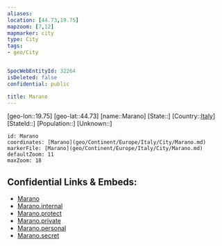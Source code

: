 ```yaml
---
aliases: 
location: [44.73,19.75]
mapzoom: [7,12] 
mapmarker: city 
type: City
tags:
- geo/City


SpocWebEntityId: 32264
isDeleted: false
confidential: public

title: Marano
---
```

[geo-lon::19.75]
[geo-lat::44.73]
[name::Marano]
[State::]
[Country::[Italy](geo/Continent/Europe/Italy.md)]
[StateId::]
[Population::]
[Unknown::]


```leaflet
id: Marano
coordinates: [Marano](geo/Continent/Europe/Italy/City/Marano.md)
markerFile: [Marano](geo/Continent/Europe/Italy/City/Marano.md)
defaultZoom: 11 
maxZoom: 18
```


## Confidential Links & Embeds: 
- [Marano](../../../../../../_public/geo/Continent/Europe/Italy/City/Marano.md) 
- [Marano.internal](../../../../../../_internal/geo/Continent/Europe/Italy/City/Marano.internal.md) 
- [Marano.protect](../../../../../../_protect/geo/Continent/Europe/Italy/City/Marano.protect.md) 
- [Marano.private](../../../../../../_private/geo/Continent/Europe/Italy/City/Marano.private.md) 
- [Marano.personal](../../../../../../_personal/geo/Continent/Europe/Italy/City/Marano.personal.md) 
- [Marano.secret](../../../../../../_secret/geo/Continent/Europe/Italy/City/Marano.secret.md) 
